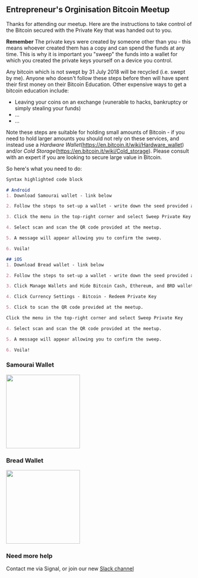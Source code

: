 ## Entrepreneur's Orginisation Bitcoin Meetup

Thanks for attending our meetup. Here are the instructions to take control of the Bitcoin secured with the Private Key that was handed out to you.

**Remember** The private keys were created by someone other than you - this means whoever created them has a copy and can spend the funds at any time. This is why it is important you "sweep" the funds into a wallet for which you created the private keys yourself on a device you control.

Any bitcoin which is not swept by 31 July 2018 will be recycled (i.e. swept by me). Anyone who doesn't follow these steps before then will have spent their first money on their Bitcoin Education. Other expensive ways to get a bitcoin education include:

- Leaving your coins on an exchange (vunerable to hacks, bankruptcy or simply stealing your funds)
- ...
- ...

Note these steps are suitable for holding small amounts of Bitcoin - if you need to hold larger amounts you should not rely on these services, and instead use a _Hardware Wallet_(https://en.bitcoin.it/wiki/Hardware_wallet) and/or _Cold Storage_(https://en.bitcoin.it/wiki/Cold_storage). Please consult with an expert if you are looking to secure large value in Bitcoin.

So here's what you need to do:

```markdown
Syntax highlighted code block

# Android
1. Download Samourai wallet - link below

2. Follow the steps to set-up a wallet - write down the seed provided and **do not lose**. Keep in a safe place. Anyone with this seed will be able to recreate your wallet and steal your funds. 

3. Click the menu in the top-right corner and select Sweep Private Key

4. Select scan and scan the QR code provided at the meetup.

5. A message will appear allowing you to confirm the sweep.

6. Voila!

## iOS
1. Download Bread wallet - link below

2. Follow the steps to set-up a wallet - write down the seed provided and **do not lose**. Keep in a safe place. Anyone with this seed will be able to recreate your wallet and steal your funds. 

3. Click Manage Wallets and Hide Bitcoin Cash, Ethereum, and BRD wallets. These are known as Shitcoins.

4. Click Currency Settings - Bitcoin - Redeem Private Key

5. Click to scan the QR code provided at the meetup.

Click the menu in the top-right corner and select Sweep Private Key

4. Select scan and scan the QR code provided at the meetup.

5. A message will appear allowing you to confirm the sweep.

6. Voila!
```

### Samourai Wallet
<img src="https://github.com/beijingbitcoinmeetup/EO/assets/samourai-wallet.png" width="200">

### Bread Wallet
<img src="https://github.com/beijingbitcoinmeetup/EO/assets/bread-wallet.png" width="200">

### Need more help

Contact me via Signal, or join our new [Slack channel](https://join.slack.com/t/beijingbitcoinmeetup/shared_invite/enQtMzk1MzU4OTE4MzIxLWFlYTA4MjFkOWE4YWNiYTAxMmM1ZjQ0ZTQwNGQ3ZjcyNWQ0NjMwMzA5OWRjNDBjNDk3ZTUxNWY1NTcyMjlhYmI)

